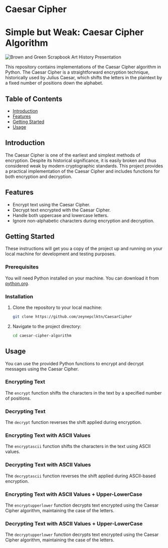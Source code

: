 
# Caesar Cipher

# Simple but Weak: Caesar Cipher Algorithm
![Brown and Green Scrapbook Art History Presentation](https://github.com/zeynepclktn/CaesarCipher/assets/34071397/2fbe783f-a52d-4de9-9050-c7e4a0994026)

This repository contains implementations of the Caesar Cipher algorithm in Python. The Caesar Cipher is a straightforward encryption technique, historically used by Julius Caesar, which shifts the letters in the plaintext by a fixed number of positions down the alphabet.

## Table of Contents

- [Introduction](#introduction)
- [Features](#features)
- [Getting Started](#getting-started)
- [Usage](#usage)

## Introduction

The Caesar Cipher is one of the earliest and simplest methods of encryption. Despite its historical significance, it is easily broken and thus considered weak by modern cryptographic standards. This project provides a practical implementation of the Caesar Cipher and includes functions for both encryption and decryption.

## Features

- Encrypt text using the Caesar Cipher.
- Decrypt text encrypted with the Caesar Cipher.
- Handle both uppercase and lowercase letters.
- Ignore non-alphabetic characters during encryption and decryption.

## Getting Started

These instructions will get you a copy of the project up and running on your local machine for development and testing purposes.

### Prerequisites

You will need Python installed on your machine. You can download it from [python.org](https://www.python.org/).

### Installation

1. Clone the repository to your local machine:
    ```sh
    git clone https://github.com/zeynepclktn/CaesarCipher
    ```
2. Navigate to the project directory:
    ```sh
    cd caesar-cipher-algorithm
    ```

## Usage

You can use the provided Python functions to encrypt and decrypt messages using the Caesar Cipher.

### Encrypting Text

The `encrypt` function shifts the characters in the text by a specified number of positions.

### Decrypting Text
The `decrypt` function reverses the shift applied during encryption.

### Encrypting Text with ASCII Values
The `encryptascii` function shifts the characters in the text using ASCII values.

### Decrypting Text with ASCII Values
The `decryptascii` function reverses the shift applied during ASCII-based encryption.

### Encrypting Text with ASCII Values + Upper-LowerCase
The `encryptupperlower` function decrypts text encrypted using the Caesar Cipher algorithm, maintaining the case of the letters.

### Decrypting Text with ASCII Values + Upper-LowerCase
The `decryptupperlower` function decrypts text encrypted using the Caesar Cipher algorithm, maintaining the case of the letters.
